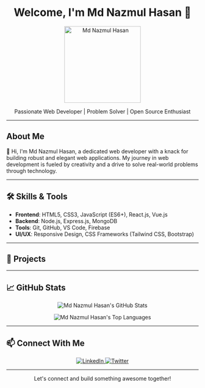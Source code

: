 <h1 align="center">Welcome, I'm Md Nazmul Hasan 🚀</h1>

<p align="center">
 <img src="https://avatars.githubusercontent.com/u/your-friend-username" alt="Md Nazmul Hasan" width="200" />
</p>

<p align="center">Passionate Web Developer | Problem Solver | Open Source Enthusiast</p>

---

## About Me

👋 Hi, I'm Md Nazmul Hasan, a dedicated web developer with a knack for building robust and elegant web applications. My journey in web development is fueled by creativity and a drive to solve real-world problems through technology.

---

## 🛠️ Skills & Tools

- **Frontend**: HTML5, CSS3, JavaScript (ES6+), React.js, Vue.js
- **Backend**: Node.js, Express.js, MongoDB
- **Tools**: Git, GitHub, VS Code, Firebase
- **UI/UX**: Responsive Design, CSS Frameworks (Tailwind CSS, Bootstrap)

---



## 🚀 Projects


---

## 📈 GitHub Stats

<p align="center">
 <img src="https://github-readme-stats.vercel.app/api?username=Shondarzer-Taroka&show_icons=true&theme=radical" alt="Md Nazmul Hasan's GitHub Stats" />
</p>

<p align="center">
 <img src="https://github-readme-stats.vercel.app/api/top-langs/?username=Shondarzer-Taroka&layout=compact&theme=radical" alt="Md Nazmul Hasan's Top Languages" />
</p>

---

## 📫 Connect With Me

<p align="center">
 <a href="https://www.linkedin.com/in/mdnazmulnhasan/" target="_blank">
 <img src="https://img.shields.io/badge/LinkedIn-0077B5?style=for-the-badge&logo=linkedin&logoColor=white" alt="LinkedIn" />
 </a>
 <a href="https://twitter.com/mdnazmulhasan" target="_blank">
 <img src="https://img.shields.io/badge/Twitter-1DA1F2?style=for-the-badge&logo=twitter&logoColor=white" alt="Twitter" />
 </a>
</p>

---

<p align="center">Let's connect and build something awesome together!</p>
